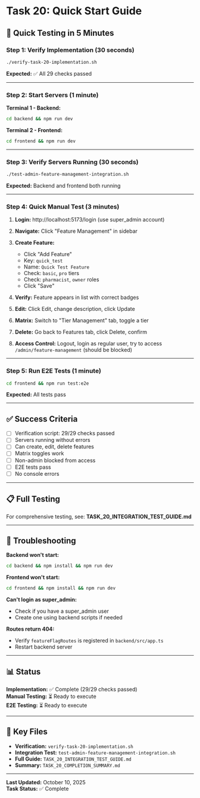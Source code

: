 # Task 20: Quick Start Guide

## 🚀 Quick Testing in 5 Minutes

### Step 1: Verify Implementation (30 seconds)
```bash
./verify-task-20-implementation.sh
```
**Expected:** ✅ All 29 checks passed

---

### Step 2: Start Servers (1 minute)

**Terminal 1 - Backend:**
```bash
cd backend && npm run dev
```

**Terminal 2 - Frontend:**
```bash
cd frontend && npm run dev
```

---

### Step 3: Verify Servers Running (30 seconds)
```bash
./test-admin-feature-management-integration.sh
```
**Expected:** Backend and frontend both running

---

### Step 4: Quick Manual Test (3 minutes)

1. **Login:** http://localhost:5173/login (use super_admin account)

2. **Navigate:** Click "Feature Management" in sidebar

3. **Create Feature:**
   - Click "Add Feature"
   - Key: `quick_test`
   - Name: `Quick Test Feature`
   - Check: `basic`, `pro` tiers
   - Check: `pharmacist`, `owner` roles
   - Click "Save"

4. **Verify:** Feature appears in list with correct badges

5. **Edit:** Click Edit, change description, click Update

6. **Matrix:** Switch to "Tier Management" tab, toggle a tier

7. **Delete:** Go back to Features tab, click Delete, confirm

8. **Access Control:** Logout, login as regular user, try to access `/admin/feature-management` (should be blocked)

---

### Step 5: Run E2E Tests (1 minute)
```bash
cd frontend && npm run test:e2e
```
**Expected:** All tests pass

---

## ✅ Success Criteria

- [ ] Verification script: 29/29 checks passed
- [ ] Servers running without errors
- [ ] Can create, edit, delete features
- [ ] Matrix toggles work
- [ ] Non-admin blocked from access
- [ ] E2E tests pass
- [ ] No console errors

---

## 📋 Full Testing

For comprehensive testing, see: **TASK_20_INTEGRATION_TEST_GUIDE.md**

---

## 🔧 Troubleshooting

**Backend won't start:**
```bash
cd backend && npm install && npm run dev
```

**Frontend won't start:**
```bash
cd frontend && npm install && npm run dev
```

**Can't login as super_admin:**
- Check if you have a super_admin user
- Create one using backend scripts if needed

**Routes return 404:**
- Verify `featureFlagRoutes` is registered in `backend/src/app.ts`
- Restart backend server

---

## 📊 Status

**Implementation:** ✅ Complete (29/29 checks passed)  
**Manual Testing:** ⏳ Ready to execute  
**E2E Testing:** ⏳ Ready to execute  

---

## 📁 Key Files

- **Verification:** `verify-task-20-implementation.sh`
- **Integration Test:** `test-admin-feature-management-integration.sh`
- **Full Guide:** `TASK_20_INTEGRATION_TEST_GUIDE.md`
- **Summary:** `TASK_20_COMPLETION_SUMMARY.md`

---

**Last Updated:** October 10, 2025  
**Task Status:** ✅ Complete

